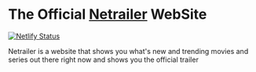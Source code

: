 # The Official [Netrailer](https://netrailer.netlify.app) WebSite
[![Netlify Status](https://api.netlify.com/api/v1/badges/37eb3258-3421-43f6-9bce-65871176fcba/deploy-status)](https://app.netlify.com/sites/netrailer/deploys)

Netrailer is a website that shows you what's new and trending movies and series out there right now and shows you the official trailer 
